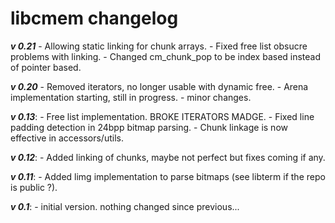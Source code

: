 # libcmem changelog

***v 0.21***
    - Allowing static linking for chunk arrays.
    - Fixed free list obsucre problems with linking.
    - Changed cm_chunk_pop to be index based instead of pointer based.

***v 0.20***
    - Removed iterators, no longer usable with dynamic free.
    - Arena implementation starting, still in progress.
    - minor changes.

***v 0.13***: 
    - Free list implementation. BROKE ITERATORS MADGE.
    - Fixed line padding detection in 24bpp bitmap parsing.
    - Chunk linkage is now effective in accessors/utils.

***v 0.12***: 
    - Added linking of chunks, maybe not perfect but fixes coming if any.

***v 0.11***: 
    - Added limg implementation to parse bitmaps (see libterm if the repo is public ?).

***v 0.1***: 
    - initial version. nothing changed since previous...
